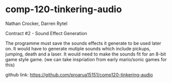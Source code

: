 # comp-120-tinkering-audio

Nathan Crocker, Darren Rytel

Contract #2 - Sound Effect Generation

The programme must save the sounds effects it generate to be used later on.
It would have to generate mutiple sounds which  include pickups, jumping, death and a laser.
It would need to make the sounds fit for an 8-bit game style game.
(we can take inspriation from early mario/sonic games for this)

github link: https://github.com/proarua15151/comp120-tinkering-audio